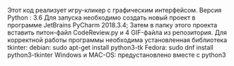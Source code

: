Этот код реализует игру-кликер с графическим интерфейсом.
Версия Python : 3.6
Для запуска необходимо создать новый проект в программе JetBrains PyCharm 2018.3.4;
Затем в папку этого проекта вставить питон-файл CodeReview.py и 4 GIF-файла из репозитория.
Для корректной работы программы необходима установленная библиотека tkinter:
debian:
sudo apt-get install python3-tk
Fedora:
sudo dnf install python3-tkinter
Windows и MAC-OS:
предустановлено вместе с python3
